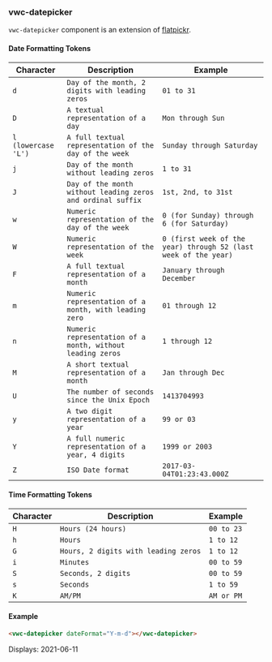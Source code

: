 ### vwc-datepicker

`vwc-datepicker` component is an extension of [flatpickr](https://flatpickr.js.org/).

#### Date Formatting Tokens

| Character           | Description                                                 | Example                                                         |
| ------------------- | ----------------------------------------------------------- | --------------------------------------------------------------- |
| `d`                 | `Day of the month, 2 digits with leading zeros`             | `01 to 31`                                                      |
| `D`                 | `A textual representation of a day`                         | `Mon through Sun`                                               |
| `l (lowercase 'L')` | `A full textual representation of the day of the week`      | `Sunday through Saturday`                                       |
| `j`                 | `Day of the month without leading zeros`                    | `1 to 31`                                                       |
| `J`                 | `Day of the month without leading zeros and ordinal suffix` | `1st, 2nd, to 31st`                                             |
| `w`                 | `Numeric representation of the day of the week`             | `0 (for Sunday) through 6 (for Saturday)`                       |
| `W`                 | `Numeric representation of the week`                        | `0 (first week of the year) through 52 (last week of the year)` |
| `F`                 | `A full textual representation of a month`                  | `January through December`                                      |
| `m`                 | `Numeric representation of a month, with leading zero`      | `01 through 12`                                                 |
| `n`                 | `Numeric representation of a month, without leading zeros`  | `1 through 12`                                                  |
| `M`                 | `A short textual representation of a month`                 | `Jan through Dec`                                               |
| `U`                 | `The number of seconds since the Unix Epoch`                | `1413704993`                                                    |
| `y`                 | `A two digit representation of a year`                      | `99 or 03`                                                      |
| `Y`                 | `A full numeric representation of a year, 4 digits`         | `1999 or 2003`                                                  |
| `Z`                 | `ISO Date format`                                           | `2017-03-04T01:23:43.000Z`                                      |

#### Time Formatting Tokens

| Character | Description                          | Example    |
| --------- | ------------------------------------ | ---------- |
| `H`       | `Hours (24 hours)`                   | `00 to 23` |
| `h`       | `Hours`                              | `1 to 12`  |
| `G`       | `Hours, 2 digits with leading zeros` | `1 to 12`  |
| `i`       | `Minutes`                            | `00 to 59` |
| `S`       | `Seconds, 2 digits`                  | `00 to 59` |
| `s`       | `Seconds`                            | `1 to 59`  |
| `K`       | `AM/PM`                              | `AM or PM` |

#### Example

```html
<vwc-datepicker dateFormat="Y-m-d"></vwc-datepicker>
```
Displays: 2021-06-11
